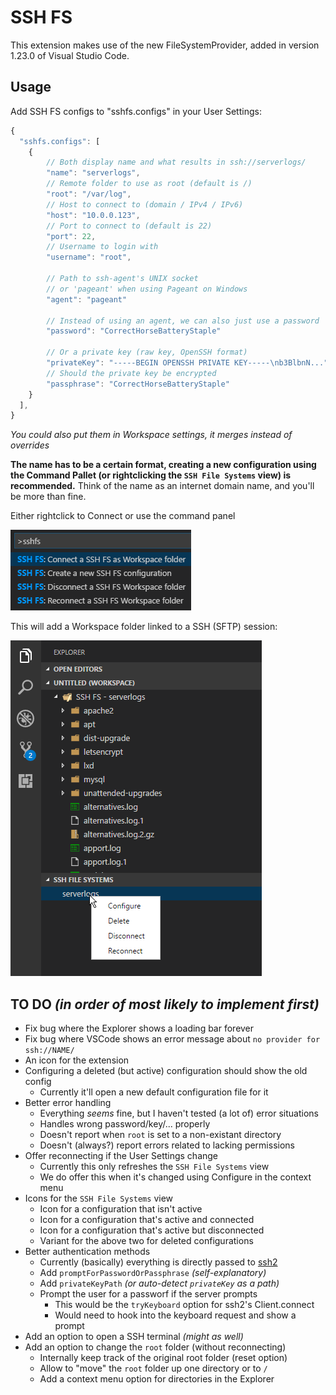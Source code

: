 
# SSH FS

This extension makes use of the new FileSystemProvider, added in version 1.23.0 of Visual Studio Code.

## Usage
Add SSH FS configs to "sshfs.configs" in your User Settings:
```js
{
  "sshfs.configs": [
    {
        // Both display name and what results in ssh://serverlogs/
        "name": "serverlogs",
        // Remote folder to use as root (default is /)
        "root": "/var/log",
        // Host to connect to (domain / IPv4 / IPv6)
        "host": "10.0.0.123",
        // Port to connect to (default is 22)
        "port": 22,
        // Username to login with
        "username": "root",

        // Path to ssh-agent's UNIX socket
        // or 'pageant' when using Pageant on Windows
        "agent": "pageant"
        
        // Instead of using an agent, we can also just use a password
        "password": "CorrectHorseBatteryStaple"
        
        // Or a private key (raw key, OpenSSH format)
        "privateKey": "-----BEGIN OPENSSH PRIVATE KEY-----\nb3BlbnN...",
        // Should the private key be encrypted
        "passphrase": "CorrectHorseBatteryStaple"
    }
  ],
}
```
*You could also put them in Workspace settings, it merges instead of overrides*

**The name has to be a certain format, creating a new configuration using the Command Pallet (or rightclicking the `SSH File Systems` view) is recommended.** Think of the name as an internet domain name, and you'll be more than fine.

Either rightclick to Connect or use the command panel

![Using the Command Panel](./media/screenshot-commandpanel.png)

This will add a Workspace folder linked to a SSH (SFTP) session:

![Workspace folder added](./media/screenshot-explorer.png)

## TO DO *(in order of most likely to implement first)*
* Fix bug where the Explorer shows a loading bar forever
* Fix bug where VSCode shows an error message about `no provider for ssh://NAME/`
* An icon for the extension
* Configuring a deleted (but active) configuration should show the old config
    * Currently it'll open a new default configuration file for it
* Better error handling
    * Everything *seems* fine, but I haven't tested (a lot of) error situations
    * Handles wrong password/key/... properly
    * Doesn't report when `root` is set to a non-existant directory
    * Doesn't (always?) report errors related to lacking permissions
* Offer reconnecting if the User Settings change
    * Currently this only refreshes the `SSH File Systems` view
    * We do offer this when it's changed using Configure in the context menu
* Icons for the `SSH File Systems` view
    * Icon for a configuration that isn't active
    * Icon for a configuration that's active and connected
    * Icon for a configuration that's active but disconnected
    * Variant for the above two for deleted configurations
* Better authentication methods
    * Currently (basically) everything is directly passed to [ssh2](https://www.npmjs.com/package/ssh2#client-methods)
    * Add `promptForPasswordOrPassphrase` *(self-explanatory)*
    * Add `privateKeyPath` *(or auto-detect `privateKey` as a path)*
    * Prompt the user for a passworf if the server prompts
        * This would be the `tryKeyboard` option for ssh2's Client.connect
        * Would need to hook into the keyboard request and show a prompt
* Add an option to open a SSH terminal *(might as well)*
* Add an option to change the `root` folder (without reconnecting)
    * Internally keep track of the original root folder (reset option)
    * Allow to "move" the `root` folder up one directory or to `/`
    * Add a context menu option for directories in the Explorer
